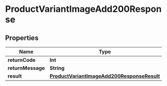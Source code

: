

# ProductVariantImageAdd200Response


## Properties

Name | Type | Description | Notes
------------ | ------------- | ------------- | -------------
**returnCode** | **Int** |  |  [optional]
**returnMessage** | **String** |  |  [optional]
**result** | [**ProductVariantImageAdd200ResponseResult**](ProductVariantImageAdd200ResponseResult.md) |  |  [optional]



